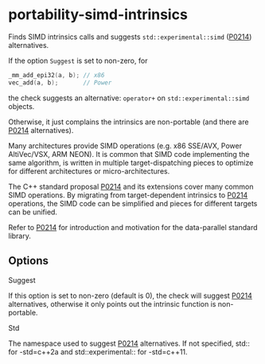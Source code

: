# portability-simd-intrinsics

Finds SIMD intrinsics calls and suggests `std::experimental::simd`
([P0214](https://wg21.link/p0214)) alternatives.

If the option `Suggest` is set to non-zero, for

``` c++
_mm_add_epi32(a, b); // x86
vec_add(a, b);       // Power
```

the check suggests an alternative: `operator+` on
`std::experimental::simd` objects.

Otherwise, it just complains the intrinsics are non-portable (and there
are [P0214](https://wg21.link/p0214) alternatives).

Many architectures provide SIMD operations (e.g. x86 SSE/AVX, Power
AltiVec/VSX, ARM NEON). It is common that SIMD code implementing the
same algorithm, is written in multiple target-dispatching pieces to
optimize for different architectures or micro-architectures.

The C++ standard proposal [P0214](https://wg21.link/p0214) and its
extensions cover many common SIMD operations. By migrating from
target-dependent intrinsics to [P0214](https://wg21.link/p0214)
operations, the SIMD code can be simplified and pieces for different
targets can be unified.

Refer to [P0214](https://wg21.link/p0214) for introduction and
motivation for the data-parallel standard library.

## Options

<div class="option">

Suggest

If this option is set to non-zero (default is
<span class="title-ref">0</span>), the check will suggest
[P0214](https://wg21.link/p0214) alternatives, otherwise it only points
out the intrinsic function is non-portable.

</div>

<div class="option">

Std

The namespace used to suggest [P0214](https://wg21.link/p0214)
alternatives. If not specified, <span class="title-ref">std::</span> for
<span class="title-ref">-std=c++2a</span> and
<span class="title-ref">std::experimental::</span> for
<span class="title-ref">-std=c++11</span>.

</div>
